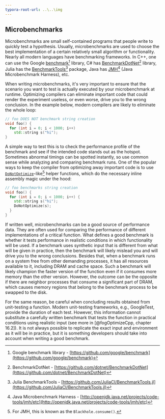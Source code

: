 ```yaml
---
typora-root-url: ..\..\img
---
```


## Microbenchmarks

Microbenchmarks are small self-contained programs that people write to quickly test a hypothesis. Usually, microbenchmarks are used to choose the best implementation of a certain relatively small algorithm or functionality. Nearly all modern languages have benchmarking frameworks. In C++, one can use the Google [benchmark](https://github.com/google/benchmark)[^3] library, C# has [BenchmarkDotNet](https://github.com/dotnet/BenchmarkDotNet)[^4] library, Julia has the [BenchmarkTools](https://github.com/JuliaCI/BenchmarkTools.jl)[^5] package, Java has [JMH](http://openjdk.java.net/projects/code-tools/jmh/etc)[^6] (Java Microbenchmark Harness), etc.

When writing microbenchmarks, it's very important to ensure that the scenario you want to test is actually executed by your microbenchmark at runtime. Optimizing compilers can eliminate important code that could render the experiment useless, or even worse, drive you to the wrong conclusion. In the example below, modern compilers are likely to eliminate the whole loop:

```cpp
// foo DOES NOT benchmark string creation
void foo() {
  for (int i = 0; i < 1000; i++)
    std::string s("hi");
}
```

A simple way to test this is to check the performance profile of the benchmark and see if the intended code stands out as the hotspot. Sometimes abnormal timings can be spotted instantly, so use common sense while analyzing and comparing benchmark runs. One of the popular ways to keep the compiler from optimizing away important code is to use [`DoNotOptimize`](https://github.com/google/benchmark/blob/c078337494086f9372a46b4ed31a3ae7b3f1a6a2/include/benchmark/benchmark.h#L307)-like[^7] helper functions, which do the necessary inline assembly magic under the hood:

```cpp
// foo benchmarks string creation
void foo() {
  for (int i = 0; i < 1000; i++) {
    std::string s("hi");
    DoNotOptimize(s);
  }
}
```

If written well, microbenchmarks can be a good source of performance data. They are often used for comparing the performance of different implementations of a critical function. What defines a good benchmark is whether it tests performance in realistic conditions in which functionality will be used. If a benchmark uses synthetic input that is different from what will be given in practice, then the benchmark will likely mislead you and will drive you to the wrong conclusions. Besides that, when a benchmark runs on a system free from other demanding processes, it has all resources available to it, including DRAM and cache space. Such a benchmark will likely champion the faster version of the function even if it consumes more memory than the other version. However, the outcome can be the opposite if there are neighbor processes that consume a significant part of DRAM, which causes memory regions that belong to the benchmark process to be swapped to the disk. 

For the same reason, be careful when concluding results obtained from unit-testing a function. Modern unit-testing frameworks, e.g., GoogleTest, provide the duration of each test. However, this information cannot substitute a carefully written benchmark that tests the function in practical conditions using realistic input (see more in [@fogOptimizeCpp, chapter 16.2]). It is not always possible to replicate the exact input and environment as it will be in practice, but it is something developers should take into account when writing a good benchmark.

[^3]: Google benchmark library - [https://github.com/google/benchmark](https://github.com/google/benchmark)
[^4]: BenchmarkDotNet - [https://github.com/dotnet/BenchmarkDotNet](https://github.com/dotnet/BenchmarkDotNet)
[^5]: Julia BenchmarkTools - [https://github.com/JuliaCI/BenchmarkTools.jl](https://github.com/JuliaCI/BenchmarkTools.jl)
[^6]: Java Microbenchmark Harness - [http://openjdk.java.net/projects/code-tools/jmh/etc](http://openjdk.java.net/projects/code-tools/jmh/etc)
[^7]: For JMH, this is known as the `Blackhole.consume()`.